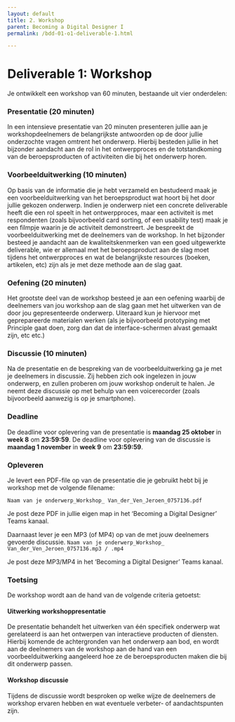 ```yaml
---
layout: default
title: 2. Workshop
parent: Becoming a Digital Designer I
permalink: /bdd-01-o1-deliverable-1.html

---
```



# Deliverable 1: Workshop
Je ontwikkelt een workshop van 60 minuten, bestaande uit vier onderdelen:

### Presentatie (20 minuten)
In een intensieve presentatie van 20 minuten presenteren jullie aan je workshopdeelnemers de belangrijkste antwoorden op de door jullie onderzochte vragen omtrent het onderwerp. Hierbij besteden jullie in het bijzonder aandacht aan de rol in het ontwerpproces en de totstandkoming van de beroepsproducten of activiteiten die bij het onderwerp horen.

### Voorbeelduitwerking (10 minuten)
Op basis van de informatie die je hebt verzameld en bestudeerd maak je een voorbeelduitwerking van het beroepsproduct wat hoort bij het door jullie gekozen onderwerp. Indien je onderwerp niet een concrete deliverable heeft die een rol speelt in het ontwerpproces, maar een activiteit is met respondenten (zoals bijvoorbeeld card sorting, of een usability test) maak je een filmpje waarin je de activiteit demonstreert. Je bespreekt de voorbeelduitwerking met de deelnemers van de workshop. In het bijzonder besteed je aandacht aan de kwaliteitskenmerken van een goed uitgewerkte deliverable, wie er allemaal met het beroepsproduct aan de slag moet tijdens het ontwerpproces en wat de belangrijkste resources (boeken, artikelen, etc) zijn als je met deze methode aan de slag gaat.

### Oefening (20 minuten)
Het grootste deel van de workshop besteed je aan een oefening waarbij de deelnemers van jou workshop aan de slag gaan met het uitwerken van de door jou gepresenteerde onderwerp. Uiteraard kun je hiervoor met geprepareerde materialen werken (als je bijvoorbeeld prototyping met Principle gaat doen, zorg dan dat de interface-schermen alvast gemaakt zijn, etc etc.)

### Discussie (10 minuten)
Na de presentatie en de bespreking van de voorbeelduitwerking ga je met je deelnemers in discussie. Zij hebben zich ook ingelezen in jouw onderwerp, en zullen proberen om jouw workshop onderuit te halen. Je neemt deze discussie op met behulp van een voicerecorder (zoals bijvoorbeeld aanwezig is op je smartphone).

### Deadline
De deadline voor oplevering van de presentatie is **maandag 25 oktober** in **week 8** om **23:59:59**.
De deadline voor oplevering van de discussie is **maandag 1 november** in **week 9** om **23:59:59**.


### Opleveren
Je levert een PDF-file op van de presentatie die je gebruikt hebt bij je workshop met de volgende filename:

`Naam van je onderwerp_Workshop_ Van_der_Ven_Jeroen_0757136.pdf`

Je post deze PDF in jullie eigen map in het ‘Becoming a Digital Designer’ Teams kanaal.

Daarnaast lever je een MP3 (of MP4) op van de met jouw deelnemers gevoerde discussie. 
`Naam van je onderwerp_Workshop_ Van_der_Ven_Jeroen_0757136.mp3 / .mp4`

Je post deze MP3/MP4 in het ‘Becoming a Digital Designer’ Teams kanaal.

### Toetsing
De workshop wordt aan de hand van de volgende criteria getoetst:

#### Uitwerking workshoppresentatie
De presentatie behandelt het uitwerken van één specifiek onderwerp wat gerelateerd is aan het ontwerpen van interactieve producten of diensten. Hierbij komende de achtergronden van het onderwerp aan bod, en wordt aan de deelnemers van de workshop aan de hand van een voorbeelduitwerking aangeleerd hoe ze de beroepsproducten maken die bij dit onderwerp passen. 

#### Workshop discussie
Tijdens de discussie wordt besproken op welke wijze de deelnemers de workshop ervaren hebben en wat eventuele verbeter- of aandachtspunten zijn.